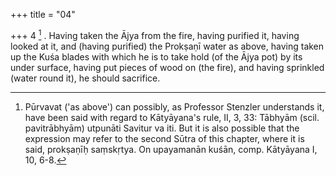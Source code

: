 +++
title = "04"

+++
4 [^3] . Having taken the Ājya from the fire, having purified it, having looked at it, and (having purified) the Prokṣaṇī water as above, having taken up the Kuśa blades with which he is to take hold (of the Ājya pot) by its under surface, having put pieces of wood on (the fire), and having sprinkled (water round it), he should sacrifice.


[^3]:  Pūrvavat ('as above') can possibly, as Professor Stenzler understands it, have been said with regard to Kātyāyana's rule, II, 3, 33: Tābhyām (scil. pavitrābhyām) utpunāti Savitur va iti. But it is also possible that the expression may refer to the second Sūtra of this chapter, where it is said, prokṣaṇīḥ saṃskṛtya. On upayamanān kuśān, comp. Kātyāyana I, 10, 6-8.
